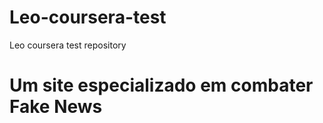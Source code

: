 # Leo-coursera-test
Leo coursera test repository 
<head>
	<meta charset="utf-8">
	<meta name="viewport" content="width=device-width, initial-scale=1">
	<title>Olá Pessoal! Bem vindos ao Brasil Verdade.</title>
</head>
<body>
<h1>Um site especializado em combater Fake News</h1>
</body>
</html>
